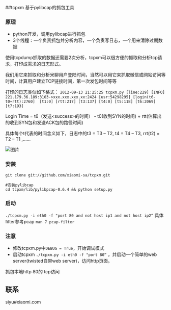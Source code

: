 ##tcpxm 基于pylibcap的抓包工具
### 原理
* python开发，调用pylibcap进行抓包
* 3个线程：一个负责抓包并分析内容，一个负责写日志，一个用来清除过期数据

使用tcpdump抓取的数据还需要2次分析，tcpxm可以很方便的抓取和分析tcp请求，打印成需求的日志形式。

我们用它来抓取和分析米聊用户登陆时间，当然可以用它来抓取微信或网站访问等时间，计算用户建立TCP链接时间，第一次发包时间等等

打印的日志类似如下格式：
`2012-09-13 21:25:25 tcpxm.py [line:229] [INFO]  221.179.36.189:3103->xxx.xxx.xxx.xx:2424 [usr:54298295] [login(t6-t0+rtt):2760]  [t1:0] [rtt:217] [t3:137] [t4:0] [t5:118] [t6:2069] [t7:193]`

Login Time = t6（发送<success\>的时间） - t0(收到SYN的时间)  + rtt(估算出的收到SYN包和发送ACK包的路径时间)

具体每个t代表的时间含义如下，日志中的t3 = T3 – T2,  t4 = T4 – T3, rrt(t2) = T2 – T1 ,……

![图片](http://noops.me/wp-content/uploads/2013/05/tcpxm.png)

### 安装
```
git clone git://github.com/xiaomi-sa/tcpxm.git

#安装pylibcap
cd tcpxm/lib/pylibpcap-0.6.4 && python setup.py
```

### 启动
`./tcpxm.py -i eth0 -f "port 80 and not host ip1 and not host ip2“`
具体filter参考pcap `man 7 pcap-filter`

### 注意
* 修改tcpxm.py中`DEBUG = True`，开始调试模式
* 启动tcpxm `./tcpxm.py -i eth0 -f "port 80“` ，并启动一个简单的web server(twisted自带web server)，访问http页面。

抓包本地http 80的 tcp访问

## 联系
siyu#xiaomi.com
